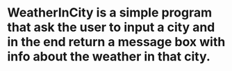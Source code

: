 # WeatherInCity is a simple program that ask the user to input a city and in the end return a message box with info about the weather in that city.
